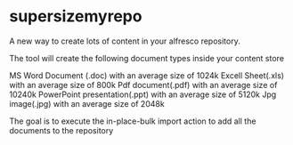supersizemyrepo
===============

A new way to create lots of content in your alfresco repository.

The tool will create the following document types inside your content store

MS Word Document (.doc) with an average size of 1024k
Excell Sheet(.xls) with an average size of	800k
Pdf document(.pdf)	with an average size of 10240k
PowerPoint presentation(.ppt) with an average size of 5120k
Jpg image(.jpg) with an average size of	2048k


The goal is to execute the in-place-bulk import action to add all the documents to the repository

